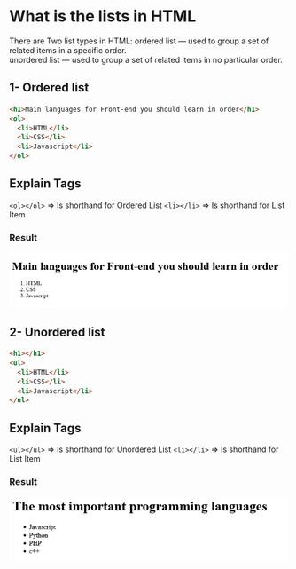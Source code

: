 # What is the lists in HTML

There are Two list types in HTML: ordered list — used to group a set of related items in a specific order.\
unordered list — used to group a set of related items in no particular order.

## 1- Ordered list

```html
<h1>Main languages for Front-end you should learn in order</h1>
<ol>
  <li>HTML</li>
  <li>CSS</li>
  <li>Javascript</li>
</ol>
```

## Explain Tags

`<ol></ol>` => Is shorthand for Ordered List
`<li></li>` => Is shorthand for List Item

### Result

![](images/image1.png)

## 2- Unordered list

```html
<h1></h1>
<ul>
  <li>HTML</li>
  <li>CSS</li>
  <li>Javascript</li>
</ul>
```

## Explain Tags

`<ul></ul>` => Is shorthand for Unordered List
`<li></li>` => Is shorthand for List Item

### Result

![](images/image2.png)
